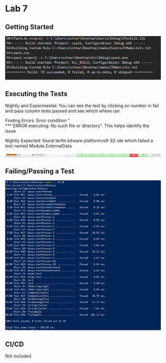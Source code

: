 # Lab 7

## Getting Started

![pic1](pic1.PNG "pic1")

## Executing the Tests

Nightly and Experimental: You can see the test by clicking on number in fail and pass colomn tests passed and see which where ran

Finding Errors: Error condition "	
*** ERROR executing: No such file or directory". This helps identify the issue

Nightly Expected: found terfin.kitware	platformvs9-32-ide which failed a test named Module.ExternalData


![pic2](pic2.PNG "pic2")

## Failing/Passing a Test

![pic3](pic3.PNG "pic3")

## CI/CD
Not included